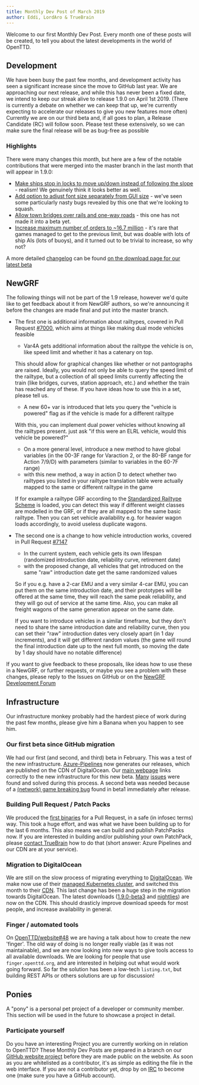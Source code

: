 ```yaml
---
title: Monthly Dev Post of March 2019
author: Eddi, LordAro & TrueBrain
---
```


Welcome to our first Monthly Dev Post.
Every month one of these posts will be created, to tell you about the latest developments in the world of OpenTTD.

<!-- more -->

## Development

We have been busy the past few months, and development activity has seen a significant increase since the move to GitHub last year.
We are approaching our next release, and while this has never been a fixed date, we intend to keep our streak alive to release 1.9.0 on April 1st 2019.
(There is currently a debate on whether we can keep that up, we're currently expecting to accelerate our releases to give you new features more often)
Currently we are on our third beta and, if all goes to plan, a Release Candidate (RC) will follow soon.
Please test these extensively, so we can make sure the final release will be as bug-free as possible

### Highlights

There were many changes this month, but here are a few of the notable contributions that were merged into the master branch in the last month that will appear in 1.9.0:
* [Make ships stop in locks to move up/down instead of following the slope](https://github.com/OpenTTD/OpenTTD/pull/7150) - realism! We genuinely think it looks better as well.
* [Add option to adjust font size separately from GUI size](https://github.com/OpenTTD/OpenTTD/pull/7003) - we've seen some particularly nasty bugs revealed by this one that we're looking to squash.
* [Allow town bridges over rails and one-way roads](https://github.com/OpenTTD/OpenTTD/pull/7291) - this one has not made it into a beta yet.
* [Increase maximum number of orders to ~16.7 million](https://github.com/OpenTTD/OpenTTD/pull/7220) - it's rare that games managed to get to the previous limit, but was doable with lots of ship AIs (lots of buoys), and it turned out to be trivial to increase, so why not?

A more detailed [changelog](https://proxy.binaries.openttd.org/openttd-releases/1.9.0-beta3/changelog.txt) can be found [on the download page for our latest beta](https://www.openttd.org/downloads/openttd-releases/testing.html)

## NewGRF

The following things will not be part of the 1.9 release, however we'd quite like to get feedback about it from NewGRF authors, so we're announcing it before the changes are made final and put into the master branch.

* The first one is additional information about railtypes, covered in Pull Request [#7000](https://github.com/OpenTTD/OpenTTD/pull/7000), which aims at things like making dual mode vehicles feasible
  - Var4A gets additional information about the railtype the vehicle is on, like speed limit and whether it has a catenary on top.

   This should allow for graphical changes like whether or not pantographs are raised. Ideally, you would not only be able to query the speed limit of the railtype, but a collection of all speed limits currently affecting the train (like bridges, curves, station approach, etc.) and whether the train has reached any of these. If you have ideas how to use this in a set, please tell us.
  - A new 60+ var is introduced that lets you query the "vehicle is powered" flag as if the vehicle is made for a different railtype

   With this, you can implement dual power vehicles without knowing all the railtypes present. just ask "if this were an ELRL vehicle, would this vehicle be powered?"
  - On a more general level, introduce a new method to have global variables (in the 00-3F range for Varaction 2, or the 80-BF range for Action 7/9/D) with parameters (similar to variables in the 60-7F range)
  - with this new method, a way in action D to detect whether two railtypes you listed in your railtype translation table were actually mapped to the same or different railtype in the game

   If for example a railtype GRF according to the [Standardized Railtype Scheme](https://newgrf-specs.tt-wiki.net/wiki/Standardized_Railtype_Scheme) is loaded, you can detect this way if different weight classes are modelled in the GRF, or if they are all mapped to the same basic railtype. Then you can set vehicle availability e.g. for heavier wagon loads accordingly, to avoid useless duplicate wagons.
* The second one is a change to how vehicle introduction works, covered in Pull Request [#7147](https://github.com/OpenTTD/OpenTTD/pull/7147)
  - In the current system, each vehicle gets its own lifespan (randomized introduction date, reliability curve, retirement date)
  - with the proposed change, all vehicles that get introduced on the same "raw" introduction date get the same randomized values

  So if you e.g. have a 2-car EMU and a very similar 4-car EMU, you can put them on the same introduction date, and their prototypes will be offered at the same time, they will reach the same peak reliability, and they will go out of service at the same time.
  Also, you can make all freight wagons of the same generation appear on the same date.

  If you want to introduce vehicles in a similar timeframe, but they don't need to share the same introduction date and reliability curve, then you can set their "raw" introduction dates very closely apart (in 1 day increments), and it will get different random values (the game will round the final introduction date up to the next full month, so moving the date by 1 day should have no notable difference)

If you want to give feedback to these proposals, like ideas how to use these in a NewGRF, or further requests, or maybe you see a problem with these changes, please reply to the Issues on GitHub or on the [NewGRF Development Forum](https://www.tt-forums.net/viewtopic.php?f=26&t=84875)

## Infrastructure

Our infrastructure monkey probably had the hardest piece of work during the past few months, please give him a Banana when you happen to see him.

### Our first beta since GitHub migration

We had our first (and second, and third) beta in February.
This was a test of the new infrastructure.
[Azure-Pipelines](https://dev.azure.com/openttd/OpenTTD/_build) now generates our releases, which are published on the CDN of DigitalOcean.
Our [main webpage](https://www.openttd.org) links correctly to the new infrastructure for this new beta.
[Many](https://github.com/OpenTTD/website/compare/9858a4952a29535f6912d209dbbace64b6c625ca..48daaf209774131facbddee0f4afb679167c1880)  [issues](https://github.com/OpenTTD/OpenTTD/compare/5b74118ae77cd7c931fc833b174522b77cf00737..6e211908588ab5272336d0d2db3bbb4020f7004f) were found and solved during this process.
A second beta was needed because of a [(network) game breaking bug](https://github.com/OpenTTD/OpenTTD/commit/0151fe998a999b48b67afa5b96d9a4cd72246455) found in beta1 immediately after release.

### Building Pull Request / Patch Packs

We produced the [first binaries](https://www.openttd.org/downloads/openttd-pullrequests/pr6811/latest.html) for a Pull Request, in a safe (in infosec terms) way.
This took a huge effort, and was what we have been building up to for the last 6 months.
This also means we can build and publish PatchPacks now.
If you are interested in building and/or publishing your own PatchPack, please [contact TrueBrain](https://www.openttd.org/contact.html) how to do that (short answer: Azure Pipelines and our CDN are at your service).

### Migration to DigitalOcean

We are still on the slow process of migrating everything to [DigitalOcean](https://www.digitalocean.com).
We make now use of their [managed Kubernetes cluster](https://www.digitalocean.com/products/kubernetes/), and switched this month to their [CDN](https://www.digitalocean.com/products/spaces/).
This last change has been a huge step in the migration towards DigitalOcean.
The latest downloads ([1.9.0-beta3](https://www.openttd.org/downloads/openttd-releases/testing.html) and [nightlies](https://www.openttd.org/downloads/openttd-nightlies/latest.html)) are now on the CDN.
This should drasticly improve download speeds for most people, and increase availability in general.

### Finger / automated tools

On [OpenTTD/website#48](https://github.com/OpenTTD/website/issues/48) we are having a talk about how to create the new 'finger'.
The old way of doing is no longer really viable (as it was not maintainable), and we are now looking into new ways to give tools access to all available downloads.
We are looking for people that use `finger.openttd.org`, and are interested in helping out what would work going forward.
So far the solution has been a low-tech `listing.txt`, but building REST APIs or others solutions are up for discussion!

## Ponies

A "pony" is a personal pet project of a developer or community member. This section will be used in the future to showcase a project in detail.

### Participate yourself

Do you have an interesting Project you are currently working on in relation to OpenTTD?
These Monthly Dev Posts are prepared in a branch on our [GitHub website project](https://github.com/OpenTTD/website/tree/monthly-dev-post/_posts/2019-04-01-monthly-dev-post.md) before they are made public on the website.
As soon as you are whitelisted as a contributor, it's as simple as editing the file in the web interface.
If you are not a contributor yet, drop by on [IRC](https://www.openttd.org/contact.html) to become one (make sure you have a GitHub account).
